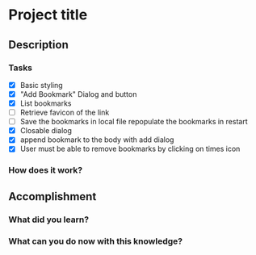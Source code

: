 # Project title

## Description
### Tasks
- [X] Basic styling
- [X] "Add Bookmark" Dialog and button
- [X] List bookmarks
- [ ] Retrieve favicon of the link
- [ ] Save the bookmarks in local file repopulate the bookmarks in restart
- [X] Closable dialog
- [X] append bookmark to the body with add dialog
- [X] User must be able to remove bookmarks by clicking on times icon
### How does it work?

## Accomplishment
### What did you learn?
### What can you do now with this knowledge?


